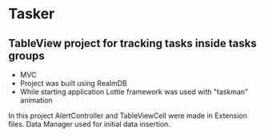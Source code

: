 #  Tasker
## TableView project for tracking tasks inside tasks groups

* MVC
* Project was built using RealmDB
* While starting application Lottie framework was used with "taskman" animation

In this project AlertController and TableViewCell were made in Extension files.
Data Manager used for initial data insertion.
